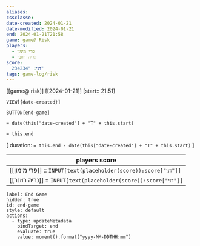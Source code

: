 ```yaml
---
aliases: 
cssclasse: 
date-created: 2024-01-21
date-modified: 2024-01-21
end: 2024-01-21T21:58
game: game@ Risk
players:
  - פרי מימון
  - נריה רוזנר
score:
  דני: "234234"
tags: game-log/risk
---
```

[[game@  risk]] [[2024-01-21]] [start:: 21:51]

`VIEW[{date-created}]`

`BUTTON[end-game]`

`= date(this["date-created"] + "T" + this.start)`

`= this.end`

[ duration: `= this.end - date(this["date-created"] + "T" + this.start)` ]

| players score |
|---|
| [[פרי מימון]] :: `INPUT[text(placeholder(score)):score["דני"]]`  |
| [[נריה רוזנר]] :: `INPUT[text(placeholder(score)):score["דני"]]` |

```meta-bind-button
label: End Game
hidden: true
id: end-game
style: default
actions:
  - type: updateMetadata
    bindTarget: end
    evaluate: true
    value: moment().format("yyyy-MM-DDTHH:mm")
```
